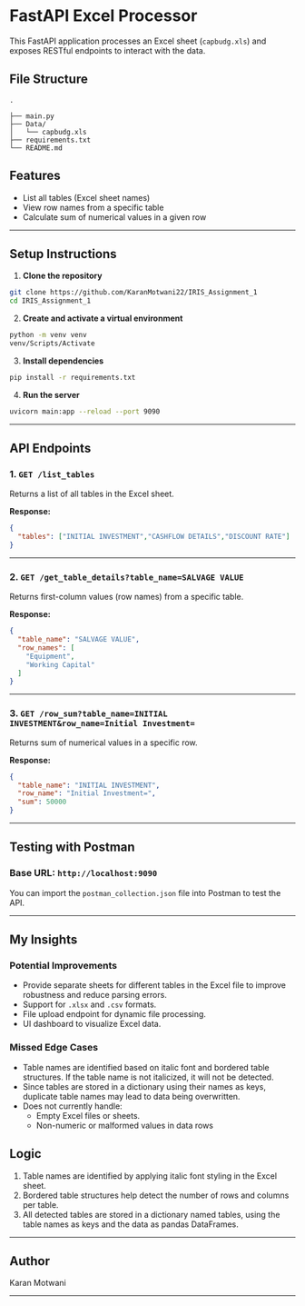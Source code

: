 
# FastAPI Excel Processor

This FastAPI application processes an Excel sheet (`capbudg.xls`) and exposes RESTful endpoints to interact with the data.

## File Structure
```
.

├── main.py
├── Data/
│   └── capbudg.xls
├── requirements.txt
└── README.md
```

## Features

- List all tables (Excel sheet names)
- View row names from a specific table
- Calculate sum of numerical values in a given row

---

## Setup Instructions

1. **Clone the repository**

```bash
git clone https://github.com/KaranMotwani22/IRIS_Assignment_1
cd IRIS_Assignment_1
```

2. **Create and activate a virtual environment**

```bash
python -m venv venv
venv/Scripts/Activate
```

3. **Install dependencies**

```bash
pip install -r requirements.txt
```

4. **Run the server**

```bash
uvicorn main:app --reload --port 9090
```

---

## API Endpoints

### 1. `GET /list_tables`
Returns a list of all tables in the Excel sheet.

**Response:**
```json
{
  "tables": ["INITIAL INVESTMENT","CASHFLOW DETAILS","DISCOUNT RATE"]
}
```

---

### 2. `GET /get_table_details?table_name=SALVAGE VALUE`
Returns first-column values (row names) from a specific table.

**Response:**
```json
{
  "table_name": "SALVAGE VALUE",
  "row_names": [
    "Equipment",
    "Working Capital"
  ]
}
```

---

### 3. `GET /row_sum?table_name=INITIAL INVESTMENT&row_name=Initial Investment=`
Returns sum of numerical values in a specific row.

**Response:**
```json
{
  "table_name": "INITIAL INVESTMENT",
  "row_name": "Initial Investment=",
  "sum": 50000
}
```

---

## Testing with Postman

### Base URL: `http://localhost:9090`

You can import the `postman_collection.json` file into Postman to test the API.

---

## My Insights

### Potential Improvements
- Provide separate sheets for different tables in the Excel file to improve robustness and reduce parsing errors.
- Support for `.xlsx` and `.csv` formats.
- File upload endpoint for dynamic file processing.
- UI dashboard to visualize Excel data.

### Missed Edge Cases
- Table names are identified based on italic font and bordered table structures. If the table name is not italicized, it will not be detected.
- Since tables are stored in a dictionary using their names as keys, duplicate table names may lead to data being overwritten.
- Does not currently handle:
  - Empty Excel files or sheets.
  - Non-numeric or malformed values in data rows


## Logic

1. Table names are identified by applying italic font styling in the Excel sheet.
2. Bordered table structures help detect the number of rows and columns per table.
3. All detected tables are stored in a dictionary named tables, using the table names as keys and the data as pandas DataFrames.

---

##  Author

Karan Motwani

---
